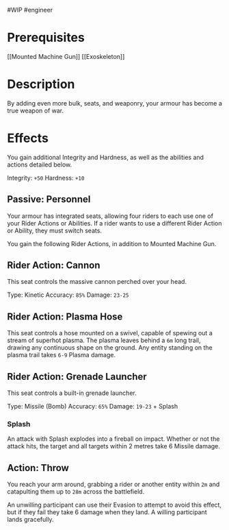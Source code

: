 #WIP #engineer 

# Prerequisites

[[Mounted Machine Gun]]
[[Exoskeleton]]

# Description

By adding even more bulk, seats, and weaponry, your armour has become a true weapon of war.

# Effects

You gain additional Integrity and Hardness, as well as the abilities and actions detailed below.

Integrity: `+50`
Hardness: `+10`

## Passive: Personnel

Your armour has integrated seats, allowing four riders to each use one of your Rider Actions or Abilities. If a rider wants to use a different Rider Action or Ability, they must switch seats.

You gain the following Rider Actions, in addition to Mounted Machine Gun.

## Rider Action: Cannon

This seat controls the massive cannon perched over your head.

Type: Kinetic
Accuracy: `85%`
Damage: `23-25`

## Rider Action: Plasma Hose

This seat controls a hose mounted on a swivel, capable of spewing out a stream of superhot plasma. The plasma leaves behind a `6m` long trail, drawing any continuous shape on the ground. Any entity standing on the plasma trail takes `6-9` Plasma damage.

## Rider Action: Grenade Launcher

This seat controls a built-in grenade launcher.

Type: Missile (Bomb)
Accuracy: `65%`
Damage: `19-23` + Splash

### Splash

An attack with Splash explodes into a fireball on impact. Whether or not the attack hits, the target and all targets within 2 metres take 6 Missile damage.

## Action: Throw

You reach your arm around, grabbing a rider or another entity within `2m` and catapulting them up to `28m` across the battlefield.

An unwilling participant can use their Evasion to attempt to avoid this effect, but if they fail they take 6 damage when they land. A willing participant lands gracefully.